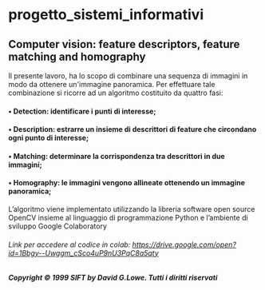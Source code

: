 # progetto_sistemi_informativi


## Computer vision: feature descriptors, feature matching and homography

Il presente lavoro, ha lo scopo di combinare una sequenza di immagini in modo da ottenere un'immagine panoramica.
Per effettuare tale combinazione si ricorre ad un algoritmo costituito da quattro fasi:
#### •	Detection: identificare i punti di interesse;
#### •	Description: estrarre un insieme di descrittori di feature che circondano ogni punto di interesse;
#### •	Matching: determinare la corrispondenza tra descrittori in due immagini;
#### •	Homography: le immagini vengono allineate ottenendo un immagine panoramica;

L’algoritmo viene implementato utilizzando la libreria software open source OpenCV insieme al linguaggio di programmazione Python e   l’ambiente di sviluppo Google Colaboratory
###### Link per accedere al codice in colab: https://drive.google.com/open?id=1Bbgy--Uwggm_cSco4uP9nU3PqC8a5qty

##### Copyright © 1999 SIFT by David G.Lowe. Tutti i diritti riservati
